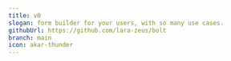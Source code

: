 ```yaml
---
title: v0
slogan: form builder for your users, with so many use cases.
githubUrl: https://github.com/lara-zeus/bolt
branch: main
icon: akar-thunder
---
```

